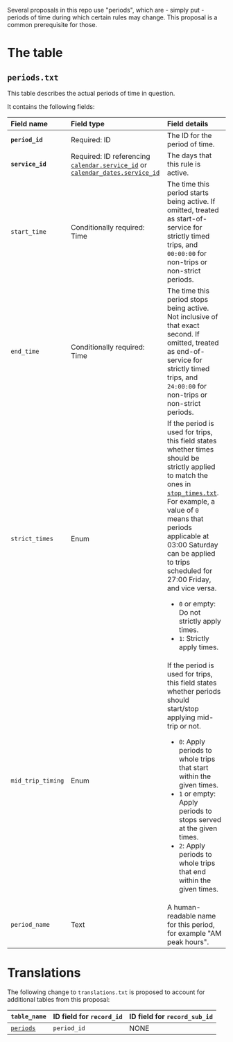 Several proposals in this repo use "periods", which are - simply put - periods of time during which certain rules may change. This proposal is a common prerequisite for those.

# The table

## `periods.txt`
This table describes the actual periods of time in question.

It contains the following fields:

Field name|Field type|Field details
:-|:-|:-
**`period_id`**|Required: ID|The ID for the period of time.
**`service_id`**|Required: ID referencing [`calendar.service_id`](https://developers.google.com/transit/gtfs/reference/#calendartxt) or [`calendar_dates.service_id`](https://developers.google.com/transit/gtfs/reference/#calendardatestxt)|The days that this rule is active.
`start_time`|Conditionally required: Time|The time this period starts being active. If omitted, treated as start-of-service for strictly timed trips, and `00:00:00` for non-trips or non-strict periods.
`end_time`|Conditionally required: Time|The time this period stops being active. Not inclusive of that exact second. If omitted, treated as end-of-service for strictly timed trips, and `24:00:00` for non-trips or non-strict periods.
`strict_times`|Enum|If the period is used for trips, this field states whether times should be strictly applied to match the ones in [`stop_times.txt`](https://developers.google.com/transit/gtfs/reference/#stop_timestxt). For example, a value of `0` means that periods applicable at 03:00 Saturday can be applied to trips scheduled for 27:00 Friday, and vice versa.<ul><li>`0` or empty: Do not strictly apply times.</li><li>`1`: Strictly apply times.</li></ul>
`mid_trip_timing`|Enum|If the period is used for trips, this field states whether periods should start/stop applying mid-trip or not.<ul><li>`0`: Apply periods to whole trips that start within the given times.</li><li>`1` or empty: Apply periods to stops served at the given times.</li><li>`2`: Apply periods to whole trips that end within the given times.</li></ul>
`period_name`|Text|A human-readable name for this period, for example "AM peak hours".

# Translations
The following change to `translations.txt` is proposed to account for additional tables from this proposal:

`table_name`|ID field for `record_id`|ID field for `record_sub_id`
:-|:-|:-
[`periods`](#periodstxt)|`period_id`|NONE
